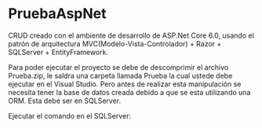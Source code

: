 # PruebaAspNet
CRUD creado con el ambiente de desarrollo de ASP.Net Core 6.0, usando el patrón de arquitectura MVC(Modelo-Vista-Controlador) + Razor + SQLServer + EntityFramework.

Para poder ejecutar el proyecto se debe de descomprimir el archivo Prueba.zip, le saldra una carpeta llamada Prueba la cual ustede debe ejecutar en el Visual Studio.
Pero antes de realizar esta manipulación se necesita tener la base de datos creada debido a que se esta utilizando una ORM. Esta debe ser en SQLServer.

Ejecutar el comando en el SQLServer:

```Create table TaskData
